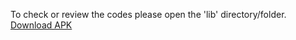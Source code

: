 To check or review the codes please open the 'lib' directory/folder.
 
[Download APK](apk/app-release.apk)
